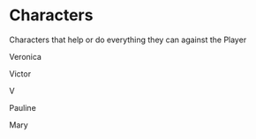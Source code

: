 # Characters

Characters that help or do everything they can against the Player





Veronica

Victor

V




Pauline




Mary
